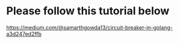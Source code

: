 # Please follow this tutorial below 
https://medium.com/@samarthgowda13/circuit-breaker-in-golang-a3d247ed2ffb
